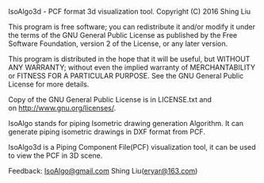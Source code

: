 IsoAlgo3d - PCF format 3d visualization tool.
Copyright (C) 2016 Shing Liu

This program is free software; you can redistribute it and/or modify
it under the terms of the GNU General Public License as published by
the Free Software Foundation, version 2 of the License, or any later
version.

This program is distributed in the hope that it will be useful,
but WITHOUT ANY WARRANTY; without even the implied warranty of
MERCHANTABILITY or FITNESS FOR A PARTICULAR PURPOSE. See the
GNU General Public License for more details.

Copy of the GNU General Public License is in LICENSE.txt and  
on <http://www.gnu.org/licenses/>.

IsoAlgo stands for piping Isometric drawing generation Algorithm.
It can generate piping isometric drawings in DXF format from PCF.

IsoAlgo3d is a Piping Component File(PCF) visualization tool,
it can be used to view the PCF in 3D scene.

Feedback:
    IsoAlgo@gmail.com
    Shing Liu(eryar@163.com)
